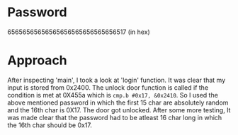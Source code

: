 # Password

65656565656565656565656565656517 (in hex)

# Approach

After inspecting 'main', I took a look at 'login' function. It was clear that my input is stored from 0x2400.
The unlock door function is called if the condition is met at 0X455a which is `cmp.b #0x17, &0x2410`. So I used the above mentioned password in which
the first 15 char are absolutely random and the 16th char is 0X17.
The door got unlocked. After some more testing, It was made clear that the password had to be atleast 16 char long in which the 16th char should be 0x17. 
